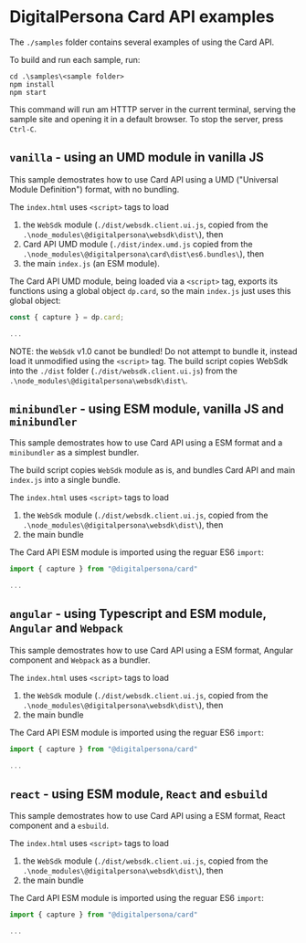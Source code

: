 # DigitalPersona Card API examples

The `./samples` folder contains several examples of using the Card API.

To build and run each sample, run:

```
cd .\samples\<sample folder>
npm install
npm start
```

This command will run am HTTTP server in the current terminal, serving the sample site and opening it in a default browser.
To stop the server, press `Ctrl-C`.

## `vanilla` - using an UMD module in vanilla JS

This sample demostrates how to use Card API using a UMD ("Universal Module Definition") format, with no bundling.

The `index.html` uses `<script>` tags to load

1. the `WebSdk` module (`./dist/websdk.client.ui.js`, copied from the `.\node_modules\@digitalpersona\websdk\dist\`), then
2. Card API UMD module (`./dist/index.umd.js` copied from the `.\node_modules\@digitalpersona\card\dist\es6.bundles\`), then
3. the main `index.js` (an ESM module).

The Card API UMD module, being loaded via a `<script>` tag, exports its functions using a global object `dp.card`, so the main `index.js` just uses this global object:

```js
const { capture } = dp.card;

...
```

NOTE: the `WebSdk` v1.0 canot be bundled! Do not attempt to bundle it, instead load it unmodified using the `<script>` tag.
The build script copies WebSdk into the `./dist` folder (`./dist/websdk.client.ui.js`) from the `.\node_modules\@digitalpersona\websdk\dist\`.

## `minibundler` - using ESM module, vanilla JS and `minibundler`

This sample demostrates how to use Card API using a ESM format and a `minibundler` as a simplest bundler.

The build script copies `WebSdk` module as is, and bundles Card API and main `index.js` into a single bundle.

The `index.html` uses `<script>` tags to load

1. the `WebSdk` module (`./dist/websdk.client.ui.js`, copied from the `.\node_modules\@digitalpersona\websdk\dist\`), then
2. the main bundle

The Card API ESM module is imported using the reguar ES6 `import`:

```js
import { capture } from "@digitalpersona/card"

...
```

## `angular` - using Typescript and ESM module, `Angular` and `Webpack`

This sample demostrates how to use Card API using a ESM format, Angular component and `Webpack` as a bundler.

The `index.html` uses `<script>` tags to load

1. the `WebSdk` module (`./dist/websdk.client.ui.js`, copied from the `.\node_modules\@digitalpersona\websdk\dist\`), then
2. the main bundle

The Card API ESM module is imported using the reguar ES6 `import`:

```js
import { capture } from "@digitalpersona/card"

...
```

## `react` - using ESM module, `React` and `esbuild`

This sample demostrates how to use Card API using a ESM format, React component and a `esbuild`.

The `index.html` uses `<script>` tags to load

1. the `WebSdk` module (`./dist/websdk.client.ui.js`, copied from the `.\node_modules\@digitalpersona\websdk\dist\`), then
2. the main bundle

The Card API ESM module is imported using the reguar ES6 `import`:

```js
import { capture } from "@digitalpersona/card"

...
```
